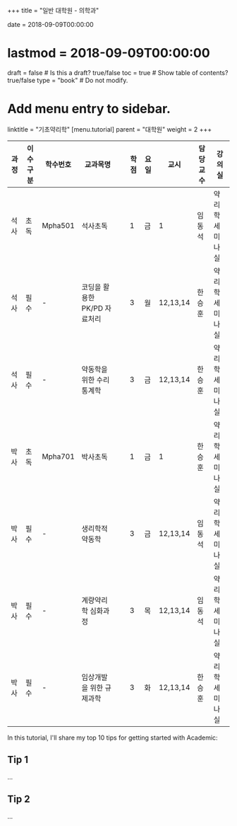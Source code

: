 +++
title = "일반 대학원 - 의학과"

date = 2018-09-09T00:00:00
# lastmod = 2018-09-09T00:00:00

draft = false  # Is this a draft? true/false
toc = true  # Show table of contents? true/false
type = "book"  # Do not modify.

# Add menu entry to sidebar.
linktitle = "기초약리학"
[menu.tutorial]
  parent = "대학원"
  weight = 2
+++

과정 | 이수구분 | 학수번호 | 교과목명 |   | 학점 | 요일 | 교시 | 담당교수 | 강의실
-- | -- | -- | -- | -- | -- | -- | -- | -- | --
석사 | 초독 | Mpha501 | 석사초독 |   | 1 | 금 | 1 | 임동석 | 약리학세미나실
석사 | 필수 | - | 코딩을 활용한 PK/PD 자료처리 |   | 3 | 월 | 12,13,14 | 한승훈 | 약리학세미나실
석사 | 필수 | - | 약동학을 위한 수리통계학 |   | 3 | 금 | 12,13,14 | 한승훈 | 약리학세미나실
박사 | 초독 | Mpha701 | 박사초독 |   | 1 | 금 | 1 | 한승훈 | 약리학세미나실
박사 | 필수 | - | 생리학적 약동학 |   | 3 | 금 | 12,13,14 | 임동석 | 약리학세미나실
박사 | 필수 | - | 계량약리학 심화과정 |   | 3 | 목 | 12,13,14 | 임동석 | 약리학세미나실
박사 | 필수 | - | 임상개발을 위한 규제과학 |   | 3 | 화 | 12,13,14 | 한승훈 | 약리학세미나실



In this tutorial, I'll share my top 10 tips for getting started with Academic:

## Tip 1

...

## Tip 2

...
